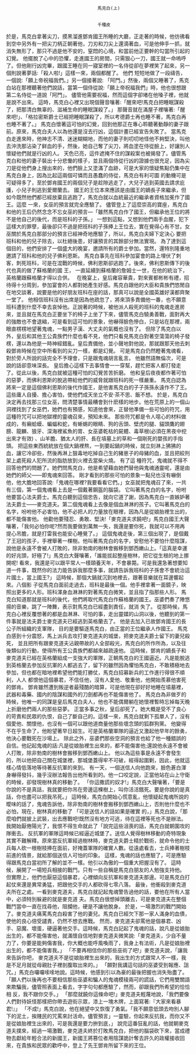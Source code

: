 
    	
									   
									   馬克白(上)
									   
									   
									   千種皮
									   
									







於是，馬克白拿著尖刀，摸黑溜進鄧肯國王所睡的大廳，正走著的時候，他彷彿看到空中另外有一把尖刀柄正朝著他，刀刃和刀尖上還滴著血，可是他伸手一抓，就消失無形了，那只不過是他不安的，窒悶的心境，和當前他正要幹的勾當所引起的幻覺。
他擺脫了心中的恐懼，走進國王的房間，只需狠心一刀，國王就一命嗚呼了。但他剛行凶完畢，跟國王睡在同一寢室裡的一名侍從卻在夢裡笑了起來，另一個則說著夢話:「殺人啦!」這樣一來，兩個都醒了。
他們 短短地做了一段禱告，一個說:「願上帝祝福我們。」另一個接著說: 「阿門。」然後，兩個又睡著了，馬克白站在那裡聽著他們說話，當第一個侍從說:「願上帝祝福我們」時，他也很想跟第二名侍從一道說「阿門」。
儘管他需要祝福，然而這個字卻堵在他嗓子裡，他就是說不出來。
這時，馬克白心裡又出現個聲音嚷著:「醒來吧!馬克白把睡眠謀殺了，把那清白無辜的、滋補生命的睡眠謀殺了。」
那聲音就在滿屋子裡嚷著:「醒來吧!」、「格拉密斯爵士已經把睡眠謀殺了，所以考德爵士再也睡不著，馬克白再也睡不著了。」
馬克白懷著這可怕的幻覺，回到他那正在專心聆聽著動靜的妻子跟前。原來，馬克白夫人以為他還是沒去行凶，這個計畫已經宣告失敗了。
當馬克白走進來時，他神志不清、迷迷糊糊地，而他的妻子則叨叨地怪他不夠堅決，叫他去沖洗那沾染了鲜血的手，然後，她自己奪了尖刀，將血塗在侍從臉上，好讓別人懷疑他們就是行凶的人。
天色已亮，這件遮掩不住的謀殺案也被揭發了。儘管馬克白和他的妻子裝出十分悲慟的樣子，並且兩個侍從行凶的證據也很充足，因為尖刀是從他們身上搜出來的，他們臉上又塗滿了血跡，可是大家的懷疑焦點仍集中在馬克白身上，因為比起這兩個可憐而且愚蠢的侍從，馬克白有利可圖 的動機可是可疑得多了，至於鄧肯國王的兩個兒子是趁隙逃走了，大兒子逃到英國去請求庇護，小兒子則逃到愛爾蘭去。
國王的王位本來應該是由國王的嫡長子來繼承，但如今既然他們都已經放棄且逃跑了，馬克白就以血統最近的繼承者資格加冕作了國王。這麼 一來，女巫的預言就完全應驗了。
儘管登上了這麼崇高的寶座，馬克白和他的王后仍然念念不忘女巫的預言—「雖然馬克白作了國王，但繼承他王位的將不是他自己的後代，而是班科的子孫。」
一想到這點，又想到他們兩手血腥，犯下這樣大的罪孽，最後卻只不過是把班科的子孫捧上王位去，實在覺得心有不甘。女巫關於馬克白那部分的預言已經神奇地應驗了，所以，馬克白夫婦下定決心 要把班科和他的兒子除去，以杜絕後患，好讓預言的其餘部分無法實現。
為了達到這個目的，他們安排了一個盛大的晚宴，邀請所有的爵士參加。當然，還特別隆重地邀請了班科和他的兒子佛利恩斯。
馬克白事先在班科參加宴會的路上埋伏了刺客，刺死班科，可是在混戰的時候，佛利恩斯卻逃跑了。後來，佛利恩斯傳下的後代也真的做了蘇格蘭的國 王， 一直延續到蘇格蘭的詹姆士一世，在他的統治下，英格蘭跟蘇格蘭才得以合併。
 
在晚宴上，皇后雍容華貴，對來賓都彬彬有禮，招待得十分周到，參加宴會的人都對她產生好感。馬克白跟他的大臣和貴族們悠閒自在地交談著，說要是他的好朋友班科在座的話，那真可以說是全國英雄好漢都齊聚 一堂了。
他相信班科沒有出席是因為他疏忽了，將來頂多責備他一番，也不願意班科遭到什麼不幸去哀悼他。正說著的時候，被他派人殺死的班科的鬼魂走進房來，並且就在馬克白正要坐下的椅子上坐了下來，儘管馬克白驍勇善戰，面對再大的強敵也不會退縮，可是看到這可怕的景象，他嚇得臉色慘白，只是站在那裡，兩眼直楞楞地望著鬼魂，一點男子漢、大丈夫的氣概也沒有了。
但除了馬克白以外，皇后和其他王公貴族們什麼也看不見，他們只看見馬克白對著空蕩蕩的椅子發楞，還以為他是一時神經錯亂。皇后責備他，並小聲地對他說，那就跟那天他去刺殺鄧肯時候在空中所看到的尖刀一樣，都是幻覺。
可是馬克白仍然瞪著鬼魂看，對於旁人所說的話完全不予理會，只是跟鬼魂胡言亂言。
他雖然語無倫次，可是說的話卻意味深長。
皇后擔心這樣下去事情會一一穿幫，趕忙把客人都打發走了。從此以後，馬克白就被這種可怕的幻覺苦苦折磨。
他和皇后夜夜都作著可怕的惡夢，而佛利恩斯的脫逃帶給他們的威脅就跟班科的死一樣嚴重。
馬克白認為將來一定是這個佛利恩斯的後代作國王，是他害馬克白的子子孫孫永遠作不了王。這些庸人自擾、擔心害怕，使他們成天坐立不安·茶不思、飯不想。
於是，馬克白決定再去找那三位女巫，問清楚事情最糟會到什麽樣的地步。他在荒原上的一個山洞裡找到了女巫們，她們也有預感，知道他會來，正替他準備一些可怕的符咒，用這種符咒可以把地獄裡的靈魂召來，預知未來。
那些符咒都是令人噁心的材料做成的，有癩蛤蟆、蝙蝠和蛇，有蜥蜴的眼睛、狗的舌頭、壁虎的腿、貓頭鷹的翅膀、龍麟、狼牙、深海裡鯊魚的胃、女巫婆乾枯的屍體、毒草根(必須在黑夜中挖出來才有效) 、山羊膽、猶太人的肝、長在墳墓上的草和一個剛死的嬰孩的手指頭。
把這些東西統統放在個大鍋裡熬，一到要起鍋的時候，就立刻淋上狒狒的血，讓它冷卻些，然後再淋上狠毒地吃掉自己生的豬崽子的母豬的血，並且把絞刑架上處死殺人犯所流的脂肪放到火裡去當柴火燒。
有了這 種符咒，鬼魂就不得不回答他們的問題了。她們問馬克白，他是希望藉由她們替他與鬼魂通靈呢，還是由她們的師父——即鬼魂來回答。
剛才看到的那些可怕的景象一點兒也沒有嚇倒他，他大膽地回答說:「鬼魂在哪裡?我要看看它們。」女巫就把鬼魂召了來，一共有三個，第一個鬼魂看上去是一個戴著鋼盔的腦袋。
它叫著馬克白的名字，吩咐他要當心法夫爵士。馬克白聽到這個忠告，就向它道了謝，因為馬克白一直嫉妒著法夫爵士——麥克道夫。第二個鬼魂看上去像是個血淋淋的孩子。它叫著馬克白的名字，吩咐他不必害怕，他不必把人的力量放在眼裡，因為凡是從娘胎裡生出的，都不能傷害他。
他勸他要殘忍、勇敢、堅決!「麥克道夫求饒吧!」馬克白國王大聲嚷著，「我何必怕你呢?然而我要做到萬無一失，我還是要你死，我就可以不用再提心吊膽，就是打雷我也能安心睡覺了。」
這個鬼魂走後，第三個出現了，是個戴了王冠的孩子，手裡舉著一棵樹。他叫著馬克白的名字，安慰他不要怕什麼陰謀，說他是永遠不會被人打敗的，除非勃南的樹林會搬移到鄧西嫩山上。「這真是幸運的好兆頭，好極了!」馬克白大聲嚷著，「誰能拔起整座樹林，把它從生根的地上挪開呢!
看來，我還是可以跟平常人一樣頤養天年，不會暴斃。可是我還急著想要知道一件事，既然你的法力能告訴我那麼多事，就請告訴我班科的子孫會不會統治這片國土，當上國王?」
這時候，那個大鍋就沉到地裡去，跟著音樂就在耳邊響起來。八個影 子從馬克白面前走過去，班科是最後一個。他手裡拿著一面鏡子，映照出更多的人形。班科渾身血淋淋的對著馬克白微笑，並且指了指那些人形。
馬克白知道那就是班科的後代，他們將取代馬克白作蘇格蘭的國王。巫婆們奏了陣悠揚的音樂，跳了一陣舞，表示對馬克白已經盡到責任，就消 失了。
從那時候，馬克白心裡反覆想著的都是血淋淋、可怕的事，走出靈媒的山洞以後，他聽到的第一件事就是法夫爵士麥克道夫已經逃到英格蘭去了。
他是去加入已故鄧肯國王的長公子所組織的支軍隊， 目的是要驅逐馬克白，由正當的王位繼承人作國王。
馬克白感到十分震怒，馬上派兵去攻打麥克道夫的城堡，把麥克道夫爵士留下的妻兒殺死， 並且把所有跟麥克道夫沾親帶故的人全部殺光，馬克白的所作所為，以及往後類似的行動，使得所有王公貴族們都越來越疏遠他。
這時候，鄧肯的嫡長子和麥克道夫已經在英格蘭組成一支強大的軍隊，正朝馬克白的王國逼近。凡是能脫逃到英格蘭去參加反抗軍的人都逃去了，留下的雖然因為懼怕馬克白，不敢積極地去參加，但也都在暗地裡希望他們能打勝仗，馬克白招募新兵的工作進行得很不順利，人人 都恨他這個暴君，不信任他，沒有人愛他、敬重他，他開始羨慕他害死的鄧肯。
鄧肯雖然遭到叛逆者最殘酷的暗算，可是他現在卻好好地睡在墳墓裡，武器和毒藥、國内的陰謀和國外的刀劍都再也不能傷害他了。
馬克白為非做歹的時候，他唯一的同謀是皇后馬克白夫人，他也不能偶爾躺在她懷裡暫時忘掉每天晚上折磨他們兩人的那些惡夢。
正當多事之秋，皇后卻死了。她大概是受不了良心的苛責和民眾的仇恨，自己了斷自己的。這樣一來，馬克白就剩下孤單人了，沒有個愛他、關懷他，也沒有一個可以跟他道商量他那些壞念頭的狐群狗黨。
他變得不在乎生命了，他盼望著早日超生。可是英格蘭軍隊的逼近又激起他早年的餘勇，他決心要戰死在沙場上。
除此之外，巫婆們那些空洞的預言也給了他一種錯誤的自信。他記起鬼魂的話:凡是從娘胎裡生出來的，都不能傷害他;還說他永遠不會被人打敗，除非勃南的樹林會搬移到鄧西嫩山上。
他以為這些事是永遠不會發生的，所以他把自己關在城堡裡，那城堡蓋得牢不可破，經得起圍剿，因此，他就這樣心情低落地等待著反抗軍的來到。
有一天，一個送信人向他跑來，臉色蒼白渾身嚇得發抖，幾乎沒辦法報告出他所看到的。他一口咬定說，正當他站在山上守衛 的時候，卻發現樹林真的移動了。
「你這撒謊的奴才!」馬克白大聲嚷著，「要是你說的不是真話，我就要把你吊在旁邊這棵樹上，叫你活活餓死。要是你說的是真話，你也盡可以把我吊死。」
這時候，馬克白開始心慌意亂，他懷疑起鬼魂所說的曖味的話了，鬼魂告訴他，除非勃南的樹林會搬移到鄧西嫩山上，否則他什麼也不必怕，現在，樹林真的移動了 「可是送信人的話如果是確實 的，」馬克白說，「那麼咱們就披上武裝，出去應戰吧!既然沒有地方可逃，待在這裡等死也不是辦法。
我開始厭倦陽光了，我恨不得生命就此了「說完這些沮喪的話，馬克白就朝圍攻的隊衝去。
反抗軍的軍隊這時候已經逼近城堡了。送信人覺得樹林移動的奇特現象其實不難解釋。原來當反抗軍經過樹林時，麥克道夫爵士精於戰術，就命令他的士兵每人砍一根樹枝捧在面前，好掩蓋軍隊的確實人數。從遠處看去，士兵捧著樹枝前進的情景，就給那個送信人可怕的印象。
這樣，鬼魂的話也應驗了，可是應驗得跟馬克白當初所了解的並不一樣。他引以為傲的一個重大把握沒有了。
這時候，展開了一場短兵相接的戰鬥。只有一些自稱是馬克白朋友的人勉強支持他。
但實際上，他們也厭惡這個暴君，心裡傾向反抗軍和麥克道夫那邊。可是馬克白打起仗來還是異常勇猛，把跟他交手的人都砍得七零八落。
最後，他衝殺到麥克道夫所在之處。一看到麥克道夫，馬克白就記起鬼魂警告過他的話，要他在所有人當中，必須特別躲避的就是麥克道 夫。馬克白很想掉頭離去，可是麥克道夫在整個戰鬥當中一直在找尋他，阻攔他，硬是不讓他脫身。
於是，一場激烈的戰鬥開始了。麥克道夫痛罵馬克白殺害了他的妻兒。馬克白已經欠下那一家人滿身的血債，使他的良心倍受譴責，仍然不想去應戰。
然而，麥克道夫卻罵他是個暴君、凶手、惡魔、壞蛋，硬逼著他交手。這時候，馬克白記起了鬼魂的話，說凡是從娘胎出生的，都不能傷害他，就滿懷自信地對麥克道夫微笑說:「麥克道夫，少自不量力了，你要是能夠傷害我，你大概也能呼風喚雨了，我身上有法術，凡是從娘胎裡出生的，都不能傷害我。」
「不要再相信你的那些巫術了吧!」麥克道夫說，「讓我來告訴你吧， 麥克道夫不是從娘胎裡生出來的，我出生的方式跟常人不一樣，我是不足月就從母親肚子裡剖腹取出來的。」
「願對我講這句話的巫婆受到報應、詛咒。」馬克白囉囉嗦嗦地說。這時候，他感到引以為豪的最後把握也消失殆盡了。「願人們以後再也不要相信那些巫婆和騙人的鬼魂模稜兩可的謊話，它們用雙關語來欺騙我，儘管照表面上看去，字字句句都應驗了，然而，卻跟我們所希望的恰恰相 反，我不跟你交手。」
「那麼就饒你這條命吧!」麥克道夫輕蔑地說，「我們要像人們對待妖怪那樣把你帶去遊街示眾，漆上一塊木牌，上面寫著:『大家來看暴君!』」
「不成!」馬克白說，他在絕望中又恢復了勇氣。「我不願意低頭去吻別人腳下的泥土，挨賤民的咒罵來討活命。儘管預言」一靈驗，你起來反抗我，而你又不是從娘胎裡生出來的，可是我還是要力拚到底，」
說完這番狂亂的話，他就朝麥克道夫撲來，經過一場激戰，麥克道夫終於打敗馬克白，把他的腦袋砍下來，當成禮物去獻給年輕合法的新國王，新國王將篡位者用陰謀詭計奪去許久的政權接收回來，在貴族和民眾的歡呼中，登上了先王鄧肯所留下來的王位。









    